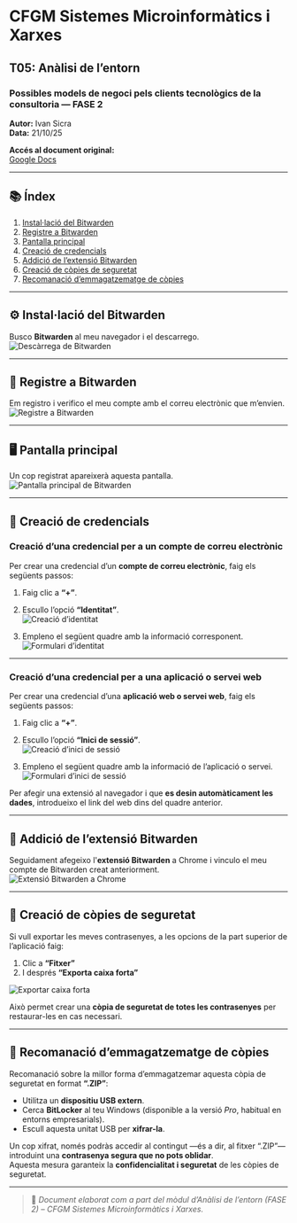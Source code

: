 # CFGM Sistemes Microinformàtics i Xarxes  
## T05: Anàlisi de l’entorn  
### Possibles models de negoci pels clients tecnològics de la consultoria — FASE 2

**Autor:** Ivan Sicra  
**Data:** 21/10/25  

**Accés al document original:**  
[Google Docs](https://docs.google.com/document/d/1iB2GAZnJliJxNxTZbVtBdWy8oB_JC-oqM-UqHFqtxlo/edit?usp=sharing)

---

## 📚 Índex
1. [Instal·lació del Bitwarden](#instal·lació-del-bitwarden)  
2. [Registre a Bitwarden](#registre-a-bitwarden)  
3. [Pantalla principal](#pantalla-principal)  
4. [Creació de credencials](#creació-de-credencials)  
5. [Addició de l’extensió Bitwarden](#addició-de-lextensió-bitwarden)  
6. [Creació de còpies de seguretat](#creació-de-còpies-de-seguretat)  
7. [Recomanació d’emmagatzematge de còpies](#recomanació-demmagatzematge-de-còpies)  

---

## ⚙️ Instal·lació del Bitwarden
Busco **Bitwarden** al meu navegador i el descarrego.  
![Descàrrega de Bitwarden](https://raw.githubusercontent.com/tu-usuari/tu-repo/main/img/bitwarden-instalacio.png)

---

## 🧾 Registre a Bitwarden
Em registro i verifico el meu compte amb el correu electrònic que m’envien.  
![Registre a Bitwarden](https://raw.githubusercontent.com/tu-usuari/tu-repo/main/img/bitwarden-registre.png)

---

## 🖥️ Pantalla principal
Un cop registrat apareixerà aquesta pantalla.  
![Pantalla principal de Bitwarden](https://raw.githubusercontent.com/tu-usuari/tu-repo/main/img/bitwarden-pantalla-principal.png)

---

## 🔑 Creació de credencials

### Creació d’una credencial per a un compte de correu electrònic
Per crear una credencial d’un **compte de correu electrònic**, faig els següents passos:

1. Faig clic a **“+”**.  
2. Escullo l’opció **“Identitat”**.  
   ![Creació d’identitat](https://raw.githubusercontent.com/tu-usuari/tu-repo/main/img/bitwarden-identitat.png)

3. Empleno el següent quadre amb la informació corresponent.  
   ![Formulari d’identitat](https://raw.githubusercontent.com/tu-usuari/tu-repo/main/img/bitwarden-identitat-form.png)

---

### Creació d’una credencial per a una aplicació o servei web
Per crear una credencial d’una **aplicació web o servei web**, faig els següents passos:

1. Faig clic a **“+”**.  
2. Escullo l’opció **“Inici de sessió”**.  
   ![Creació d’inici de sessió](https://raw.githubusercontent.com/tu-usuari/tu-repo/main/img/bitwarden-inici-sessio.png)

3. Empleno el següent quadre amb la informació de l’aplicació o servei.  
   ![Formulari d’inici de sessió](https://raw.githubusercontent.com/tu-usuari/tu-repo/main/img/bitwarden-inici-sessio-form.png)

Per afegir una extensió al navegador i que **es desin automàticament les dades**, introdueixo el link del web dins del quadre anterior.

---

## 🧩 Addició de l’extensió Bitwarden
Seguidament afegeixo l'**extensió Bitwarden** a Chrome i vinculo el meu compte de Bitwarden creat anteriorment.  
![Extensió Bitwarden a Chrome](https://raw.githubusercontent.com/tu-usuari/tu-repo/main/img/bitwarden-extensio.png)

---

## 💾 Creació de còpies de seguretat
Si vull exportar les meves contrasenyes, a les opcions de la part superior de l’aplicació faig:

1. Clic a **“Fitxer”**  
2. I després **“Exporta caixa forta”**  

![Exportar caixa forta](https://raw.githubusercontent.com/tu-usuari/tu-repo/main/img/bitwarden-exportar.png)

Això permet crear una **còpia de seguretat de totes les contrasenyes** per restaurar-les en cas necessari.

---

## 🔐 Recomanació d’emmagatzematge de còpies
Recomanació sobre la millor forma d’emmagatzemar aquesta còpia de seguretat en format **“.ZIP”**:

- Utilitza un **dispositiu USB extern**.  
- Cerca **BitLocker** al teu Windows (disponible a la versió *Pro*, habitual en entorns empresarials).  
- Escull aquesta unitat USB per **xifrar-la**.  

Un cop xifrat, només podràs accedir al contingut —és a dir, al fitxer “.ZIP”— introduint una **contrasenya segura que no pots oblidar**.  
Aquesta mesura garanteix la **confidencialitat i seguretat** de les còpies de seguretat.

---

> 📄 *Document elaborat com a part del mòdul d’Anàlisi de l’entorn (FASE 2) – CFGM Sistemes Microinformàtics i Xarxes.*

